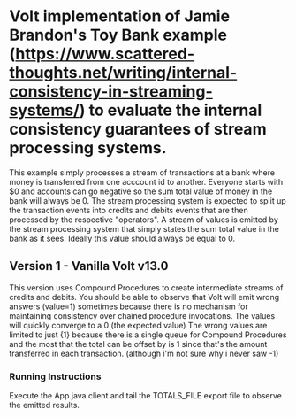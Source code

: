 # Volt implementation of Jamie Brandon's Toy Bank example (https://www.scattered-thoughts.net/writing/internal-consistency-in-streaming-systems/) to evaluate the internal consistency guarantees of stream processing systems.
This example simply processes a stream of transactions at a bank where money is transferred from one acccount id to another. Everyone starts with $0 and accounts can go negative so the sum total value of money in the bank will always be 0.
The stream processing system is expected to split up the transaction events into credits and debits events that are then processed by the respective "operators". 
A stream of values is emitted by the stream processing system that simply states the sum total value in the bank as it sees. Ideally this value should always be equal to 0.

## Version 1 - Vanilla Volt v13.0
This version uses Compound Procedures to create intermediate streams of credits and debits.
You should be able to observe that Volt will emit wrong answers (value=1) sometimes because there is no mechanism for maintaining consistency over chained procedure invocations. 
The values will quickly converge to a 0 (the expected value) 
The wrong values are limited to just {1} because there is a single queue for Compound Procedures and the most that the total can be offset by is 1 since that's the amount transferred in each transaction. (although i'm not sure why i never saw -1)

### Running Instructions
Execute the App.java client and tail the TOTALS_FILE export file to observe the emitted results.
